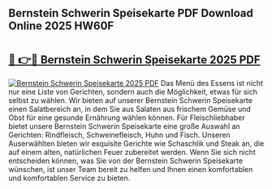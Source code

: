## Bernstein Schwerin Speisekarte PDF Download Online 2025 HW60F

# <h2><a href="http://gcdad4.nevu.top/?p=Bernstein+Schwerin+Speisekarte">🔗 👉🔴 Bernstein Schwerin Speisekarte 2025 PDF</a></h2>

[![Bernstein Schwerin Speisekarte 2025 PDF](https://i.imgur.com/dBaPXMq.png)](http://gcdad4.nevu.top/?p=Bernstein+Schwerin+Speisekarte)
Das Menü des Essens ist nicht nur eine Liste von Gerichten, sondern auch die Möglichkeit, etwas für sich selbst zu wählen. Wir bieten auf unserer Bernstein Schwerin Speisekarte einen Salatbereich an, in dem Sie aus Salaten aus frischem Gemüse und Obst für eine gesunde Ernährung wählen können. Für Fleischliebhaber bietet unsere Bernstein Schwerin Speisekarte eine große Auswahl an Gerichten: Rindfleisch, Schweinefleisch, Huhn und Fisch. Unseren Auserwählten bieten wir exquisite Gerichte wie Schaschlik und Steak an, die auf einem alten, natürlichen Feuer zubereitet werden. Wenn Sie sich nicht entscheiden können, was Sie von der Bernstein Schwerin Speisekarte wünschen, ist unser Team bereit zu helfen und Ihnen einen komfortablen und komfortablen Service zu bieten.
